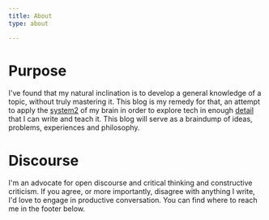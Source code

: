 ```yaml
---
title: About
type: about

---
```


# Purpose

I've found that my natural inclination is to develop a general knowledge of a topic, without truly mastering it. This blog is my remedy for that, an attempt to apply the [system2](https://en.wikipedia.org/wiki/Thinking,_Fast_and_Slow) of my brain in order to explore tech in enough [detail](https://en.wikipedia.org/wiki/Bloom%2527s_taxonomy) that I can write and teach it. This blog will serve as a braindump of ideas, problems, experiences and philosophy. 

# Discourse

I'm an advocate for open discourse and critical thinking and constructive criticism. If you agree, or more importantly, disagree with anything I write, I'd love to engage in productive conversation. You can find where to reach me in the footer below.

